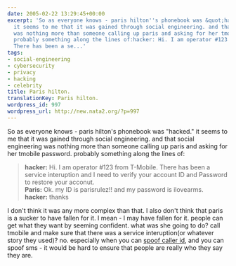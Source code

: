 ```yaml
---
date: 2005-02-22 13:29:45+00:00
excerpt: 'So as everyone knows - paris hilton''s phonebook was &quot;hacked.&quot;
  it seems to me that it was gained through social engineering. and that social engineering
  was nothing more than someone calling up paris and asking for her tmobile password.
  probably something along the lines of:hacker: Hi. I am operator #123 from T-Mobile.
  There has been a se...'
tags:
- social-engineering
- cybersecurity
- privacy
- hacking
- celebrity
title: Paris hilton.
translationKey: Paris hilton.
wordpress_id: 997
wordpress_url: http://new.nata2.org/?p=997
---
```


<p align="left">So as everyone knows - paris hilton's phonebook was &quot;hacked.&quot; it seems to me that it was gained through social engineering. and that social engineering was nothing more than someone calling up paris and asking for her tmobile password. probably something along the lines of:</p><blockquote><strong>hacker:</strong> Hi. I am operator #123 from T-Mobile. There has been a service interuption and I need to verify your account ID and Password to restore your acconut. <br /><strong>Paris:</strong> Ok. my ID is parisrulez!! and my password is ilovearms.<br /><strong>hacker:</strong> thanks<br /></blockquote><p align="left">I don't think it was any more complex than that. I also don't think that paris is a sucker to have fallen for it. I mean - I may have fallen for it. people can get what they want by seeming confident. what was she going to do? call tmobile and make sure that there was a service interuption(or whatever story they used)? no. especially when you can <a href="http://www.camophone.com/" target="_self">spoof caller id</a>, and you can spoof sms - it would be hard to ensure that people are really who they say they are. </p>